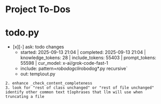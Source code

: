 # Project To-Dos


# todo.py
- [x][-] ask: todo changes
  - started: 2025-09-13 21:04 | completed: 2025-09-13 21:04 | knowledge_tokens: 28 | include_tokens: 55403 | prompt_tokens: 55598 | cur_model: x-ai/grok-code-fast-1
  - include: pattern=*robodogcli*robodog*.py  recursive`
  - out:  temp\out.py
```knowledge
2. enhance _check_content_completeness
3. look for "rest of class unchanged" or "rest of file unchanged" identify other common text t[ophrases that llm will use when truncating a file
```

